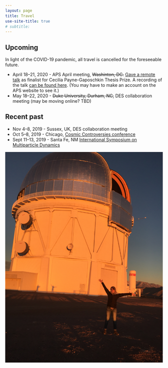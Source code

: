 ```yaml
---
layout: page
title: Travel
use-site-title: true
# subtitle: 
---
```

## Upcoming

In light of the COVID-19 pandemic, all travel is cancelled for the foreseeable future.  

* April 18&ndash;21, 2020 - APS April meeting, ~~Washinton, DC.~~ [Gave a remote talk](http://meetings.aps.org/Meeting/APR20/Session/C03) as finalist for Cecilia Payne-Gaposchkin Thesis Prize. A recording of the talk [can be found here](https://aps-april.onlineeventpro.freeman.com/live-stream/15336164/C03-Invited-Session-Cecilia-Payne-Gaposchkin-Thesis-Prize). (You may have to make an account on the APS website to see it.)
* May 18&ndash;22, 2020 - ~~Duke University, Durham, NC,~~ DES collaboration meeting (may be moving online? TBD)

## Recent past
* Nov 4&ndash;8, 2019 -  Sussex, UK, DES collaboration meeting
* Oct 5&ndash;8, 2019 -  Chicago, [Cosmic Controversies conference](https://voices.uchicago.edu/cosmiccontroversies/)
* Sept 11&ndash;13, 2019 -  Santa Fe, NM [International Symposium on Multiparticle Dynamics](http://www.cvent.com/events/xlix-international-symposium-on-multiparticle-dynamics/event-summary-a2ba6046811b4da1adcc2efe2225dda7.aspx?dvce=1)

![](/img/telescope_photo.jpg)